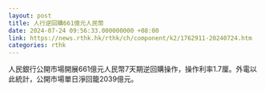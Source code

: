 ```yaml
---
layout: post
title: 人行逆回購661億元人民幣
date: 2024-07-24 09:56:33.000000000 +08:00
link: https://news.rthk.hk/rthk/ch/component/k2/1762911-20240724.htm
categories: rthk
---
```


人民銀行公開市場開展661億元人民幣7天期逆回購操作，操作利率1.7厘。外電以此統計，公開市場單日淨回籠2039億元。
